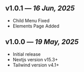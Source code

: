 ## v1.0.1 _— 16 Jun, 2025_

- Child Menu Fixed
- Elements Page Added


## v1.0.0 _— 19 May, 2025_

- Initial release
- Nextjs version v15.3+
- Tailwind version v4.1+
